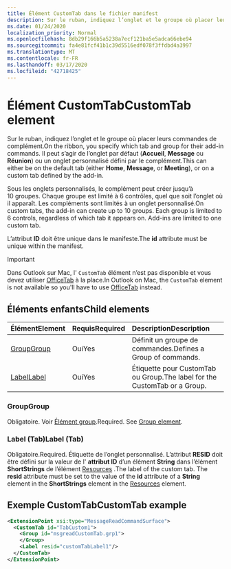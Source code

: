 ```yaml
---
title: Élément CustomTab dans le fichier manifest
description: Sur le ruban, indiquez l’onglet et le groupe où placer leurs commandes de complément.
ms.date: 01/24/2020
localization_priority: Normal
ms.openlocfilehash: 8db29f166b5a5238a7ecf121ba5e5adca66ebe94
ms.sourcegitcommit: fa4e81fcf41b1c39d5516edf078f3ffdbd4a3997
ms.translationtype: MT
ms.contentlocale: fr-FR
ms.lasthandoff: 03/17/2020
ms.locfileid: "42718425"
---
```

# <a name="customtab-element"></a><span data-ttu-id="c4901-103">Élément CustomTab</span><span class="sxs-lookup"><span data-stu-id="c4901-103">CustomTab element</span></span>

<span data-ttu-id="c4901-104">Sur le ruban, indiquez l’onglet et le groupe où placer leurs commandes de complément.</span><span class="sxs-lookup"><span data-stu-id="c4901-104">On the ribbon, you specify which tab and group for their add-in commands.</span></span> <span data-ttu-id="c4901-105">Il peut s’agir de l’onglet par défaut (**Accueil**, **Message** ou **Réunion**) ou un onglet personnalisé défini par le complément.</span><span class="sxs-lookup"><span data-stu-id="c4901-105">This can either be on the default tab (either **Home**, **Message**, or **Meeting**), or on a custom tab defined by the add-in.</span></span>

<span data-ttu-id="c4901-p102">Sous les onglets personnalisés, le complément peut créer jusqu’à 10 groupes. Chaque groupe est limité à 6 contrôles, quel que soit l’onglet où il apparaît. Les compléments sont limités à un onglet personnalisé.</span><span class="sxs-lookup"><span data-stu-id="c4901-p102">On custom tabs, the add-in can create up to 10 groups. Each group is limited to 6 controls, regardless of which tab it appears on. Add-ins are limited to one custom tab.</span></span>

<span data-ttu-id="c4901-109">L’attribut **ID** doit être unique dans le manifeste.</span><span class="sxs-lookup"><span data-stu-id="c4901-109">The **id** attribute must be unique within the manifest.</span></span>

> [!IMPORTANT]
> <span data-ttu-id="c4901-110">Dans Outlook sur Mac, l' `CustomTab` élément n’est pas disponible et vous devez utiliser [OfficeTab](officetab.md) à la place.</span><span class="sxs-lookup"><span data-stu-id="c4901-110">In Outlook on Mac, the `CustomTab` element is not available so you'll have to use [OfficeTab](officetab.md) instead.</span></span>

## <a name="child-elements"></a><span data-ttu-id="c4901-111">Éléments enfants</span><span class="sxs-lookup"><span data-stu-id="c4901-111">Child elements</span></span>

|  <span data-ttu-id="c4901-112">Élément</span><span class="sxs-lookup"><span data-stu-id="c4901-112">Element</span></span> |  <span data-ttu-id="c4901-113">Requis</span><span class="sxs-lookup"><span data-stu-id="c4901-113">Required</span></span>  |  <span data-ttu-id="c4901-114">Description</span><span class="sxs-lookup"><span data-stu-id="c4901-114">Description</span></span>  |
|:-----|:-----|:-----|
|  [<span data-ttu-id="c4901-115">Group</span><span class="sxs-lookup"><span data-stu-id="c4901-115">Group</span></span>](group.md)      | <span data-ttu-id="c4901-116">Oui</span><span class="sxs-lookup"><span data-stu-id="c4901-116">Yes</span></span> |  <span data-ttu-id="c4901-117">Définit un groupe de commandes.</span><span class="sxs-lookup"><span data-stu-id="c4901-117">Defines a Group of commands.</span></span>  |
|  [<span data-ttu-id="c4901-118">Label</span><span class="sxs-lookup"><span data-stu-id="c4901-118">Label</span></span>](#label-tab)      | <span data-ttu-id="c4901-119">Oui</span><span class="sxs-lookup"><span data-stu-id="c4901-119">Yes</span></span> |  <span data-ttu-id="c4901-120">Étiquette pour CustomTab ou Group.</span><span class="sxs-lookup"><span data-stu-id="c4901-120">The label for the CustomTab or a Group.</span></span>  |

### <a name="group"></a><span data-ttu-id="c4901-121">Group</span><span class="sxs-lookup"><span data-stu-id="c4901-121">Group</span></span>

<span data-ttu-id="c4901-p103">Obligatoire. Voir [Élément group](group.md).</span><span class="sxs-lookup"><span data-stu-id="c4901-p103">Required. See [Group element](group.md).</span></span>

### <a name="label-tab"></a><span data-ttu-id="c4901-124">Label (Tab)</span><span class="sxs-lookup"><span data-stu-id="c4901-124">Label (Tab)</span></span>

<span data-ttu-id="c4901-125">Obligatoire.</span><span class="sxs-lookup"><span data-stu-id="c4901-125">Required.</span></span> <span data-ttu-id="c4901-126">Étiquette de l’onglet personnalisé. L’attribut **RESID** doit être défini sur la valeur de l' **attribut ID** d’un élément **String** dans l’élément **ShortStrings** de l’élément [Resources](resources.md) .</span><span class="sxs-lookup"><span data-stu-id="c4901-126">The label of the custom tab. The **resid** attribute must be set to the value of the **id** attribute of a **String** element in the **ShortStrings** element in the [Resources](resources.md) element.</span></span>


## <a name="customtab-example"></a><span data-ttu-id="c4901-127">Exemple CustomTab</span><span class="sxs-lookup"><span data-stu-id="c4901-127">CustomTab example</span></span>

```xml
<ExtensionPoint xsi:type="MessageReadCommandSurface">
  <CustomTab id="TabCustom1">
    <Group id="msgreadCustomTab.grp1">
    </Group>
    <Label resid="customTabLabel1"/>
  </CustomTab>
</ExtensionPoint>
```
